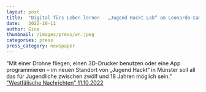 ```yaml
---
layout: post
title:  "Digital fürs Leben lernen - „Jugend Hackt Lab“ am Leonardo-Campus"
date:   2022-10-11 
author: Gina
thumbnail: /images/press/wn.jpeg
categories: press
press_category: newspaper
---
```

"Mit einer Drohne fliegen, einen 3D-Drucker benutzen oder eine App programmieren – im neuen Standort von „Jugend Hackt“ in Münster soll all das für Jugendliche zwischen zwölf und 18 Jahren möglich sein."
<a href="https://www.wn.de/muenster/jugend-hackt-lab-leonardo-campus-digital-2642300" target="_blank">"Westfälische Nachrichten" 11.10.2022</a>
